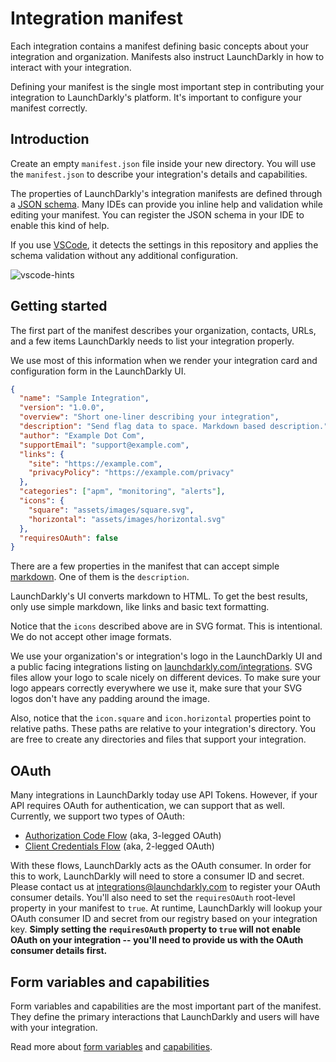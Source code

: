 # Integration manifest

Each integration contains a manifest defining basic concepts about your integration and organization. Manifests also instruct LaunchDarkly in how to interact with your integration.

Defining your manifest is the single most important step in contributing your integration to LaunchDarkly's platform. It's important to configure your manifest correctly.

## Introduction

Create an empty `manifest.json` file inside your new directory. You will use the `manifest.json` to describe your integration's details and capabilities.

The properties of LaunchDarkly's integration manifests are defined through a [JSON schema](../manifest.schema.json). Many IDEs can provide you inline help and validation while editing your manifest. You can register the JSON schema in your IDE to enable this kind of help.

If you use [VSCode](https://code.visualstudio.com/), it detects the settings in this repository and applies the schema validation without any additional configuration.

![vscode-hints](https://gist.githubusercontent.com/rmanalan/447b78a8c00a46c8638cca834c3009a3/raw/264fafe547a82ada8e5c134832bf35508a6b6458/manifest-vscode.png)

## Getting started

The first part of the manifest describes your organization, contacts, URLs, and a few items LaunchDarkly needs to list your integration properly.

We use most of this information when we render your integration card and configuration form in the LaunchDarkly UI.

```json
{
  "name": "Sample Integration",
  "version": "1.0.0",
  "overview": "Short one-liner describing your integration",
  "description": "Send flag data to space. Markdown based description.",
  "author": "Example Dot Com",
  "supportEmail": "support@example.com",
  "links": {
    "site": "https://example.com",
    "privacyPolicy": "https://example.com/privacy"
  },
  "categories": ["apm", "monitoring", "alerts"],
  "icons": {
    "square": "assets/images/square.svg",
    "horizontal": "assets/images/horizontal.svg"
  },
  "requiresOAuth": false
}
```

There are a few properties in the manifest that can accept simple [markdown](https://daringfireball.net/projects/markdown/). One of them is the `description`.

LaunchDarkly's UI converts markdown to HTML. To get the best results, only use simple markdown, like links and basic text formatting.

Notice that the `icons` described above are in SVG format. This is intentional. We do not accept other image formats.

We use your organization's or integration's logo in the LaunchDarkly UI and a public facing integrations listing on [launchdarkly.com/integrations](https://launchdarkly.com/integrations/). SVG files allow your logo to scale nicely on different devices. To make sure your logo appears correctly everywhere we use it, make sure that your SVG logos don't have any padding around the image.

Also, notice that the `icon.square` and `icon.horizontal` properties point to relative paths. These paths are relative to your integration's directory. You are free to create any directories and files that support your integration.

## OAuth

Many integrations in LaunchDarkly today use API Tokens. However, if your API requires OAuth for authentication, we can support that as well. Currently, we support two types of OAuth:

* [Authorization Code Flow](https://oauth.net/2/grant-types/authorization-code/)
  (aka, 3-legged OAuth)
* [Client Credentials Flow](https://oauth.net/2/grant-types/client-credentials/)
  (aka, 2-legged OAuth)

With these flows, LaunchDarkly acts as the OAuth consumer. In order for this to work, LaunchDarkly will need to store a consumer ID and secret. Please contact us at <integrations@launchdarkly.com> to register your OAuth consumer details. You'll also need to set the `requiresOAuth` root-level property in your manifest to `true`. At runtime, LaunchDarkly will lookup your OAuth consumer ID and secret from our registry based on your integration key. **Simply setting the `requiresOAuth` property to `true` will not enable OAuth on your integration -- you'll need to provide us with the OAuth consumer details first.**

## Form variables and capabilities

Form variables and capabilities are the most important part of the manifest. They define the primary interactions that LaunchDarkly and users will have with your integration.

Read more about [form variables](form-variables.md) and [capabilities](capabilities.md).
